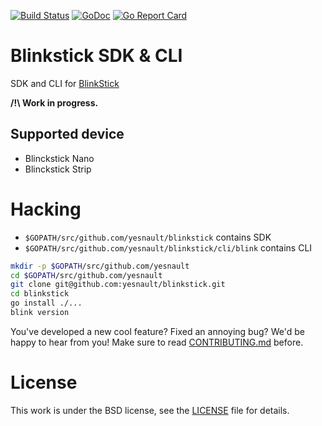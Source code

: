 [![Build Status](https://travis-ci.org/yesnault/blinkstick.svg?branch=master)](https://travis-ci.org/yesnault/blinkstick)
[![GoDoc](https://godoc.org/github.com/yesnault/blinkstick?status.svg)](https://godoc.org/github.com/yesnault/blinkstick)
[![Go Report Card](https://goreportcard.com/badge/yesnault/blinkstick)](https://goreportcard.com/report/yesnault/blinkstick)

# Blinkstick SDK & CLI

SDK and CLI for [BlinkStick](https://www.blinkstick.com/)

**/!\ Work in progress.**

## Supported device

* Blinckstick Nano
* Blinckstick Strip

# Hacking

* `$GOPATH/src/github.com/yesnault/blinkstick` contains SDK
* `$GOPATH/src/github.com/yesnault/blinkstick/cli/blink` contains CLI

```bash
mkdir -p $GOPATH/src/github.com/yesnault
cd $GOPATH/src/github.com/yesnault
git clone git@github.com:yesnault/blinkstick.git
cd blinkstick
go install ./...
blink version
```

You've developed a new cool feature? Fixed an annoying bug? We'd be happy
to hear from you! Make sure to read [CONTRIBUTING.md](./CONTRIBUTING.md) before.

# License

This work is under the BSD license, see the [LICENSE](LICENSE) file for details.
